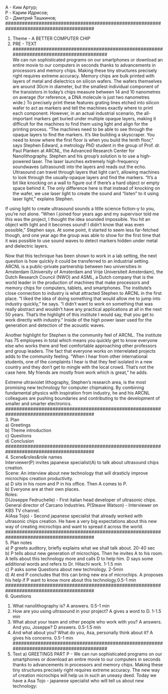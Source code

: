 А - Ким Артур;  
P - Карим Идрисов;  
D - Дмитрий Ташкинов;  
########################################################################################  
1. Theme - A BETTER COMPUTER CHIP  
2. PRE - TEXT
########################################################################################  
We can run sophisticated programs on our smartphones or download an entire movie to our computers in seconds thanks to advancements in processors and memory chips. Making these tiny structures precisely right requires extreme accuracy. Memory chips are bulk printed with layers of metal and dielectrics on silicon wafers. The wafers themselves are around 30cm in diameter, but the smallest individual component of the transistors in today’s chips measure between 14 and 10 nanometres on average (for reference, a DNA molecule is just two nanometres wide.) To precisely print these features grating lines etched into silicon wafer to act as markers and tell the machines exactly where to print each component. However, in an actual industrial scenario, the all-important markers get buried under multiple opaque layers, making it difficult for the machines to find them using light and align for the printing process. “The machines need to be able to see through the opaque layers to find the markers. It’s like building a skyscraper. You need to know where the first floor is when you build the tenth floor,” says Stephen Edward, a metrology PhD student in the group of Prof. dr. Paul Planken at ARCNL, the Advanced Research Center for Nanolithography. Stephen and his group’s solution is to use a high-powered laser. The laser launches extremely high-frequency soundwaves (ultrasound) into the layers and reads out the echo. Ultrasound can travel through layers that light can’t, allowing machines to look through the usually-opaque layers and find the markers. “It’s a bit like knocking on a wall to figure out if there’s a hard object or empty space behind it. The only difference here is that instead of knocking on the wafer, we use laser light to create the sound and “listen” to it using laser light,” explains Stephen.  

If using light to create ultrasound sounds a little science fiction-y to you, you’re not alone. “When I joined four years ago and my supervisor told me this was the project, I thought the idea sounded impossible. You hit an object with light and it becomes sound! I didn’t know that was even possible,” Stephen says. At some point, it started to seem less far-fetched though, and one year ago the group was able to show for the first time that it was possible to use sound waves to detect markers hidden under metal and dielectric layers.  

Now that this technique has been shown to work in a lab setting, the next question is how quickly it could be transferred to an industrial setting. ARCNL is a public-private partnership between two universities in Amsterdam (University of Amsterdam and Vrije Universiteit Amsterdam), the Dutch Research Council (NWO) and ASML, a Dutch company that is the world leader in the production of machines that make processors and memory chips for computers, tablets, and smartphones. The institute’s close connection to industry is what attracted Stephen to ARCNL in the first place. “I liked the idea of doing something that would allow me to jump into industry quickly,” he says. “I didn’t want to work on something that was really abstract and wouldn’t have any practical applications at all in the next 50 years. That’s the highlight of this institute I would say, that you get to work directly with industry.” Inside of the high power laser used for the generation and detection of the acoustic waves.  

Another highlight for Stephen is the community feel of ARCNL. The institute has 75 employees in total which means you quickly get to know everyone else who works there and feel comfortable approaching other professors and group leaders. The fact that everyone works on interrelated projects adds to the community feeling. “When I hear from other international students, one of the complaints I hear is that they feel isolated in a new country and they don’t get to mingle with the local crowd. That’s not the case here. My friends are mostly from work which is great,” he adds.   

Extreme ultraviolet lithography, Stephen’s research area, is the most promising new technology for computer chipmaking. By combining fundamental physics with inspiration from industry, he and his ARCNL colleagues are pushing boundaries and contributing to the development of smaller and smarter electronics.   
########################################################################################  
3. Plan  
a) Greetings  
b) Theme introduction  
c) Questions  
d) Conclusion
########################################################################################  
4. Scene&roles&role names  
Interviewer(P) invites japanese specialist(A) to talk about ultrasound chips creation.   
Scene: An interview about new technology that will drasticly improve microchips creation productivity.  
a) D sits in his room and P in his office. Then A comes to P.  
b) Everyone are at their own places.  
Roles:  
D(Joseppe Fedruchelle) - First italian head developer of ultrasonic chips. General director of Carcano Industries.
P(Steave Watson) - Interviewer on KBS TV channel.   
A(Asa Tojo) - Second japanese specialist that already worked with ultrasonic chips creation. He have a very big expectations about this new way of creating microchips and want to spread it across the world.  
########################################################################################  
5. Plan notes  
a) P greets auditory, briefly explains what we shall talk about. 20-40 sec  
b) P tells about new generation of microchips. Then he invites A to his room. A tells about this technology more and calls D to help him. D says some additional words and refers to Dr. Hitachi work. 1-1.5 min   
c) P asks some Questions about new technology. 2-5min   
d) At end P concludes that this can bring new era of microchips. A proposes his help if P want to know more about this technology.0.5-1 min  
########################################################################################    
6. Questions  
  1. What nanolithography is? A answers.  0.5-1 min
  2. How are you using ultrasound in your project? A gives a word to D. 1-1.5 min
  3. What about your team and other people who work with you? A answers. And you, Joseppe? D answers. 0.5-1.5 min
  4. And what about you? What do you, Asa, personally think about it? A gives his concerns. 0.5-1 min
########################################################################################    
7. Text
a) GREETINGS PART
P - We can run sophisticated programs on our smartphones or download an entire movie to our computers in seconds thanks to advancements in processors and memory chips. Making these tiny structures precisely right requires extreme accuracy. The new way of creation microchips will help us in such an uneasy deed.
Today we have a Asa Tojo - japanese specialist who will tell us about new technology: 
